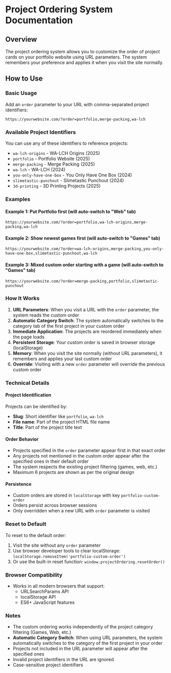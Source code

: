 # Project Ordering System Documentation

## Overview

The project ordering system allows you to customize the order of project cards on your portfolio website using URL parameters. The system remembers your preference and applies it when you visit the site normally.

## How to Use

### Basic Usage

Add an `order` parameter to your URL with comma-separated project identifiers:

```
https://yourwebsite.com/?order=portfolio,merge-packing,wa-lch
```

### Available Project Identifiers

You can use any of these identifiers to reference projects:

- `wa-lch-origins` - WA-LCH Origins (2025)
- `portfolio` - Portfolio Website (2025)
- `merge-packing` - Merge Packing (2025)
- `wa-lch` - WA-LCH (2024)
- `you-only-have-one-box` - You Only Have One Box (2024)
- `slimetastic-punchout` - Slimetastic Punchout (2024)
- `3d-printing` - 3D Printing Projects (2025)

### Examples

#### Example 1: Put Portfolio first (will auto-switch to "Web" tab)

```
https://yourwebsite.com/?order=portfolio,wa-lch-origins,merge-packing,wa-lch
```

#### Example 2: Show newest games first (will auto-switch to "Games" tab)

```
https://yourwebsite.com/?order=wa-lch-origins,merge-packing,you-only-have-one-box,slimetastic-punchout,wa-lch
```

#### Example 3: Mixed custom order starting with a game (will auto-switch to "Games" tab)

```
https://yourwebsite.com/?order=merge-packing,portfolio,slimetastic-punchout
```

### How It Works

1. **URL Parameters**: When you visit a URL with the `order` parameter, the system reads the custom order
2. **Automatic Category Switch**: The system automatically switches to the category tab of the first project in your custom order
3. **Immediate Application**: The projects are reordered immediately when the page loads
4. **Persistent Storage**: Your custom order is saved in browser storage (localStorage)
5. **Memory**: When you visit the site normally (without URL parameters), it remembers and applies your last custom order
6. **Override**: Visiting with a new `order` parameter will override the previous custom order

### Technical Details

#### Project Identification

Projects can be identified by:

- **Slug**: Short identifier like `portfolio`, `wa-lch`
- **File name**: Part of the project HTML file name
- **Title**: Part of the project title text

#### Order Behavior

- Projects specified in the `order` parameter appear first in that exact order
- Any projects not mentioned in the custom order appear after the specified ones in their default order
- The system respects the existing project filtering (games, web, etc.)
- Maximum 6 projects are shown as per the original design

#### Persistence

- Custom orders are stored in `localStorage` with key `portfolio-custom-order`
- Orders persist across browser sessions
- Only overridden when a new URL with `order` parameter is visited

### Reset to Default

To reset to the default order:

1. Visit the site without any `order` parameter
2. Use browser developer tools to clear localStorage: `localStorage.removeItem('portfolio-custom-order')`
3. Or use the built-in reset function: `window.projectOrdering.resetOrder()`

### Browser Compatibility

- Works in all modern browsers that support:
  - URLSearchParams API
  - localStorage API
  - ES6+ JavaScript features

### Notes

- The custom ordering works independently of the project category filtering (Games, Web, etc.)
- **Automatic Category Switch**: When using URL parameters, the system automatically switches to the category of the first project in your order
- Projects not included in the URL parameter will appear after the specified ones
- Invalid project identifiers in the URL are ignored
- Case-sensitive project identifiers
